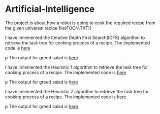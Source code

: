 # Artificial-Intelligence
The project is about how a robot is going to cook the required recipe from the given universal recipe file(FOON.TXT))

<p>I have imlemented the Iterative Depth First Search(IDFS) algorithm to retrieve the task tree for cooking process of a recipe. The implemented code is 
<a href="https://github.com/chakradharreddynallu/Artificial-Intelligence/blob/6e5d907e285055a00e6449d617cb3af617247ca7/Chakradhar%20Reddy%20Nallu/IDFS.py">here</a> </p>p
The output for greed salad is <a href="https://github.com/chakradharreddynallu/Artificial-Intelligence/blob/6e5d907e285055a00e6449d617cb3af617247ca7/Chakradhar%20Reddy%20Nallu/output_IDFS_greek%20salad.txt"> here</a>

<p>I have imlemented the Heuristic 1 algorithm to retrieve the task tree for cooking process of a recipe. The implemented code is 
<a href="https://github.com/chakradharreddynallu/Artificial-Intelligence/blob/6e5d907e285055a00e6449d617cb3af617247ca7/Chakradhar%20Reddy%20Nallu/Heuristic1.py">here</a> </p>p
The output for greed salad is <a href="https://github.com/chakradharreddynallu/Artificial-Intelligence/blob/6e5d907e285055a00e6449d617cb3af617247ca7/Chakradhar%20Reddy%20Nallu/output_heuristic1_greek%20salad.txt"> here</a>

<p>I have imlemented the Heuristic 2 algorithm to retrieve the task tree for cooking process of a recipe. The implemented code is 
<a href="https://github.com/chakradharreddynallu/Artificial-Intelligence/blob/6e5d907e285055a00e6449d617cb3af617247ca7/Chakradhar%20Reddy%20Nallu/Heuristic2.py)">here</a> </p>p
The output for greed salad is <a href="https://github.com/chakradharreddynallu/Artificial-Intelligence/blob/6e5d907e285055a00e6449d617cb3af617247ca7/Chakradhar%20Reddy%20Nallu/output_heuristic2_greek%20salad.txt"> here</a>
